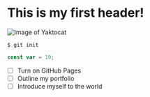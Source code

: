 # This is my first header!

![Image of Yaktocat](https://octodex.github.com/images/yaktocat.png)

```
$ git init
```

```javascript
const var = 10;
```

- [ ] Turn on GitHub Pages
- [ ] Outline my portfolio
- [ ] Introduce myself to the world
